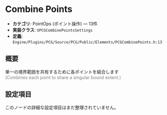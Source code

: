# Combine Points

- **カテゴリ**: PointOps (ポイント操作) — 13件
- **実装クラス**: `UPCGCombinePointsSettings`
- **定義**: `Engine/Plugins/PCG/Source/PCG/Public/Elements/PCGCombinePoints.h:13`

## 概要

単一の境界範囲を共有するために各ポイントを結合します<br><span style='color:gray'>(Combines each point to share a singular bound extent.)</span>

## 設定項目

このノードの詳細な設定項目はまだ整理されていません。

